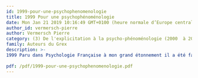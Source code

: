 ```yaml
---
id: 1999-pour-une-psychophenomenologie
title: 1999 Pour une psychophénoménologie 
date: Mon Jan 21 2019 10:16:49 GMT+0100 (heure normale d’Europe centrale)
author_id: vermersch-pierre
author: Vermersch Pierre
category: (3) De l'explicitation à la psycho-phénoménologie (2000  à 2008)
family: Auteurs du Grex
description: >-
1999 Paru dans Psychologie Française à mon grand étonnement il a été facilement accepté !Vermersch, P. (1999). "Pour une psychologie phénoménologique." Psychologie Française 44(1) : 7-19.
 
pdf: /pdf/1999-pour-une-psychophenomenologie.pdf
---
```

